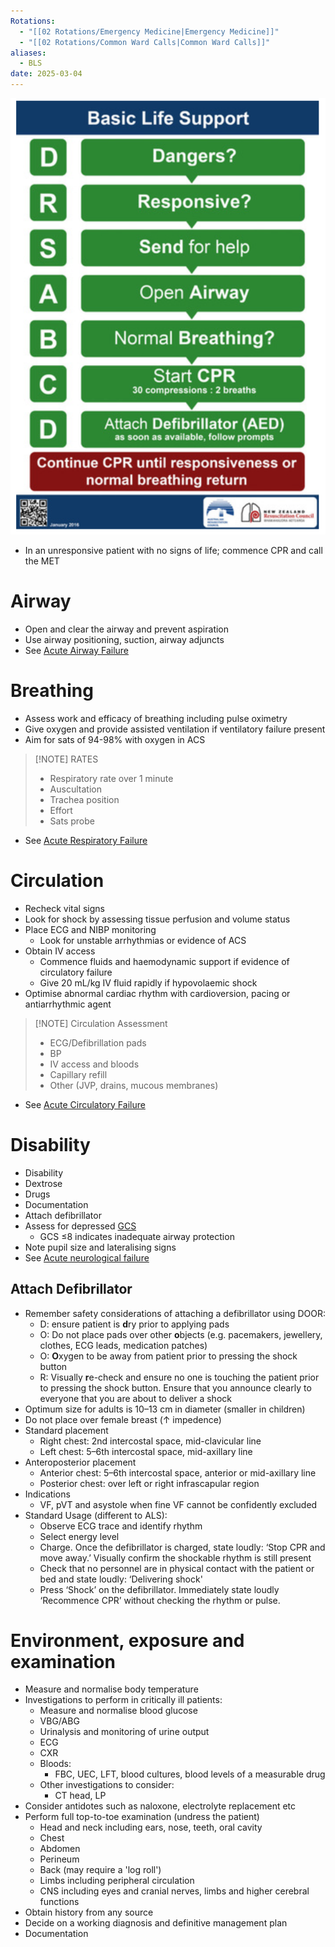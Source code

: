 ```yaml
---
Rotations:
  - "[[02 Rotations/Emergency Medicine|Emergency Medicine]]"
  - "[[02 Rotations/Common Ward Calls|Common Ward Calls]]"
aliases:
  - BLS
date: 2025-03-04
---
```

![](Attachments/Pasted%20image%2020241212215451.png)
- In an unresponsive patient with no signs of life; commence CPR and call the MET
# Airway
- Open and clear the airway and prevent aspiration
- Use airway positioning, suction, airway adjuncts
- See [Acute Airway Failure](01%20Disciplines/Clinical/Emergencies/Acute%20Airway%20Failure.md)
# Breathing
- Assess work and efficacy of breathing including pulse oximetry
- Give oxygen and provide assisted ventilation if ventilatory failure present
- Aim for sats of 94-98% with oxygen in ACS

> [!NOTE] RATES 
> - Respiratory rate over 1 minute
> - Auscultation
> - Trachea position
> - Effort
> - Sats probe

- See [Acute Respiratory Failure](01%20Disciplines/Respiratory/Emergencies/Acute%20Respiratory%20Failure.md)
# Circulation
- Recheck vital signs
- Look for shock by assessing tissue perfusion and volume status
- Place ECG and NIBP monitoring
	- Look for unstable arrhythmias or evidence of ACS
- Obtain IV access
	- Commence fluids and haemodynamic support if evidence of circulatory failure
	- Give 20 mL/kg IV fluid rapidly if hypovolaemic shock
- Optimise abnormal cardiac rhythm with cardioversion, pacing or antiarrhythmic agent

> [!NOTE] Circulation Assessment
> - ECG/Defibrillation pads
> - BP
> - IV access and bloods
> - Capillary refill
> - Other (JVP, drains, mucous membranes)

- See [Acute Circulatory Failure](01%20Disciplines/Clinical/Emergencies/Shock.md)
# Disability
- Disability
- Dextrose
- Drugs
- Documentation
- Attach defibrillator
- Assess for depressed [GCS](00%20Reference/Clinical/Glasgow%20Coma%20Scale.md)
	- GCS ≤8 indicates inadequate airway protection
- Note pupil size and lateralising signs
- See [Acute neurological failure](01%20Disciplines/Clinical/Emergencies/Unconsciousness.md)

## Attach Defibrillator
- Remember safety considerations of attaching a defibrillator using DOOR:
	- D: ensure patient is **d**ry prior to applying pads
	- O: Do not place pads over other **o**bjects (e.g. pacemakers, jewellery, clothes, ECG leads, medication patches)
	- O: **O**xygen to be away from patient prior to pressing the shock button
	- R: Visually **r**e-check and ensure no one is touching the patient prior to pressing the shock button. Ensure that you announce clearly to everyone that you are about to deliver a shock
- Optimum size for adults is 10–13 cm in diameter (smaller in children)
- Do not place over female breast (↑ impedence)
- Standard placement
	- Right chest: 2nd intercostal space, mid-clavicular line
	- Left chest: 5–6th intercostal space, mid-axillary line
- Anteroposterior placement
	- Anterior chest: 5–6th intercostal space, anterior or mid-axillary line
	- Posterior chest: over left or right infrascapular region
- Indications
	- VF, pVT and asystole when fine VF cannot be confidently excluded
- Standard Usage (different to ALS):
	- Observe ECG trace and identify rhythm
	- Select energy level
	-  Charge. Once the defibrillator is charged, state loudly: ‘Stop CPR and move away.’ Visually confirm the shockable rhythm is still present
	- Check that no personnel are in physical contact with the patient or bed and state loudly: ‘Delivering shock'
	- Press ‘Shock’ on the defibrillator. Immediately state loudly ‘Recommence CPR’ without checking the rhythm or pulse.
# Environment, exposure and examination
- Measure and normalise body temperature
- Investigations to perform in critically ill patients:
	- Measure and normalise blood glucose
	- VBG/ABG
	- Urinalysis and monitoring of urine output
	- ECG
	- CXR
	- Bloods:
		- FBC, UEC, LFT, blood cultures, blood levels of a measurable drug
	- Other investigations to consider:
		- CT head, LP
- Consider antidotes such as naloxone, electrolyte replacement etc
- Perform full top-to-toe examination (undress the patient)
	- Head and neck including ears, nose, teeth, oral cavity
	- Chest
	- Abdomen
	- Perineum
	- Back (may require a 'log roll')
	- Limbs including peripheral circulation
	- CNS including eyes and cranial nerves, limbs and higher cerebral functions
- Obtain history from any source
- Decide on a working diagnosis and definitive management plan
- Documentation